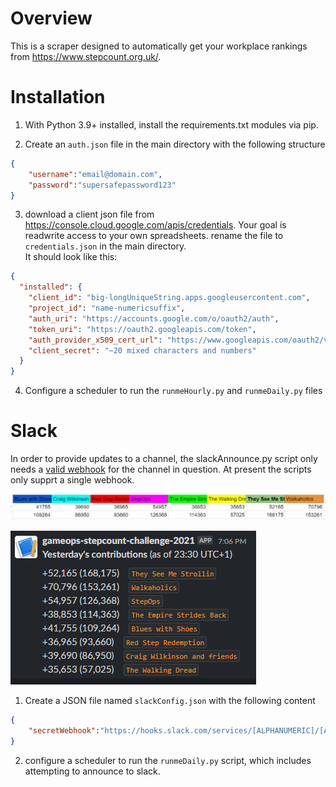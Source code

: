 # Overview 
This is a scraper designed to automatically get your workplace rankings from https://www.stepcount.org.uk/.

# Installation

1. With Python 3.9+ installed, install the requirements.txt modules via pip.

2. Create an `auth.json` file in the main directory  with the following structure
```json 
{
	"username":"email@domain.com",
	"password":"supersafepassword123"
}
```

3. download a client json file from https://console.cloud.google.com/apis/credentials. Your goal is readwrite access to your own spreadsheets. rename the file to `credentials.json` in the main directory.  
It should look like this:
```json
{
  "installed": {
    "client_id": "big-longUniqueString.apps.googleusercontent.com",
    "project_id": "name-numericsuffix",
    "auth_uri": "https://accounts.google.com/o/oauth2/auth",
    "token_uri": "https://oauth2.googleapis.com/token",
    "auth_provider_x509_cert_url": "https://www.googleapis.com/oauth2/v1/certs",
    "client_secret": "~20 mixed characters and numbers"
  }
}
```


4. Configure a scheduler to run the `runmeHourly.py` and `runmeDaily.py` files
# Slack

In order to provide updates to a channel, the slackAnnounce.py script only needs a [valid webhook](https://api.slack.com/messaging/webhooks) for the channel in question. At present the scripts only supprt a single webhook.

![preview of the sheets layout](https://raw.githubusercontent.com/Ctri-The-Third/StepCount-scraper/main/ReadmeAssets/Slack-sheetsPreview.PNG)

![preview of the slack message](https://raw.githubusercontent.com/Ctri-The-Third/StepCount-scraper/main/ReadmeAssets/Slack-messagePreview.PNG)



1. Create a JSON file named `slackConfig.json` with the following content
```json
{
	"secretWebhook":"https://hooks.slack.com/services/[ALPHANUMERIC]/[ALPHANUMERIC]/[LONG ALPHANUMERIC]"
}
```

2. configure a scheduler to run the `runmeDaily.py` script, which includes attempting to announce to slack.

